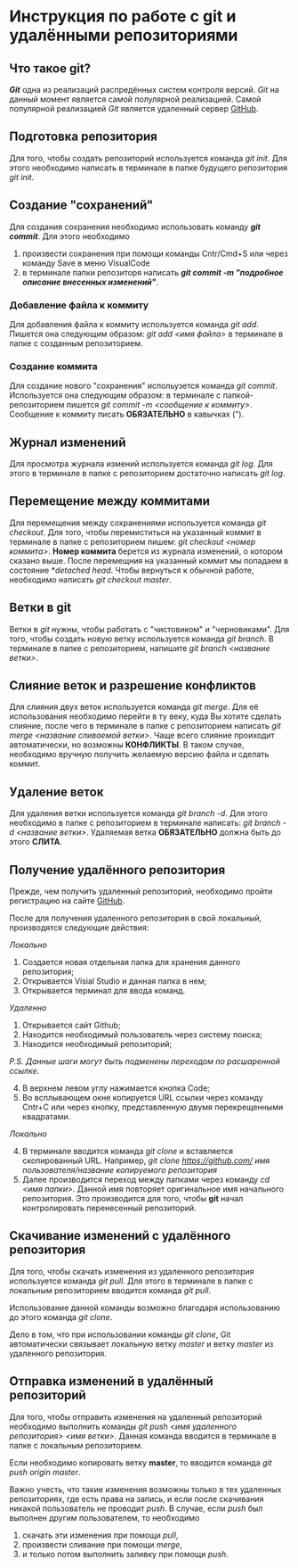 # Инструкция по работе с git и удалёнными репозиториями

## Что такое git?
__*Git*__ одна из реализаций распредённых систем контроля версий. *Git* на данный момент является самой полулярной реализацией. Самой популярной реализацией *Git* является удаленный сервер [GitHub](https://github.com). 

## Подготовка репозитория
Для того, чтобы создать репозиторий используется команда *git init*. Для этого необходимо написать в терминале в папке будущего репозитория *git init*. 

## Создание "сохранений"
Для создания сохранения необходимо использовать команду ***git commit***. Для этого необходимо 
1. произвести сохранения при помощи команды Cntr/Cmd+S или через команду Save в меню VisualCode
2. в терминале папки репозиторя написать _**git commit -m "подробное описание внесенных изменений"**_.

### Добавление файла к коммиту

Для добавления файла к коммиту используется команда *git add*. Пишется она следующим образом: *git add <имя файла>* в терминале в папке с созданным репозиторием.

### Создание коммита

Для создание нового "сохранения" испольузется команда *git commit*. Используется она следующим образом: в терминале с папкой-репозиторием пишется *git commit -m <сообщение к коммиту>*. Сообщение к коммиту писать **ОБЯЗАТЕЛЬНО** в кавычках ("). 

## Журнал изменений
Для просмотра журнала измений используется команда *git log*. Для этого в терминале в папке с репозиторием достаточно написать *git log*.

## Перемещение между коммитами
Для перемещения между сохранениями используется команда *git checkout*. Для того, чтобы перемиститься на указанный коммит в терминале в папке с репозиторием пишем: *git checkout <номер коммита>*. **Номер коммита** берется из журнала изменений, о котором сказано выше. После перемещния на указанный коммит мы попадаем в состояние **detached head*. Чтобы вернуться к обычной работе, необходимо написать *git checkout master*.

## Ветки в git
Ветки в *git* нужны, чтобы работать с "чистовиком" и "черновиками". Для того, чтобы создать новую ветку используется команда *git branch*. В терминале в папке с репозиторием, напишите *git branch <название ветки>*.

## Слияние веток и разрешение конфликтов
Для слияния двух веток используется команда *git merge*. Для её использования необходимо перейти в ту веку, куда Вы хотите сделать слияние, после чего в терминале в папке с репозиторием написать *git merge <название сливаемой ветки>*. Чаще всего слияние проиходит автоматически, но возможны **КОНФЛИКТЫ**. В таком случае, необходимо вручную получить желаемую версию файла и сделать коммит.

## Удаление веток
Для удаления ветки используется команда *git branch -d*. Для этого необходимо в папке с репозиторием в терминале написать: *git branch -d <название ветки>*. Удаляемая ветка **ОБЯЗАТЕЛЬНО** должна быть до этого **СЛИТА**.

## Получение удалённого репозитория

Прежде, чем получить удаленный репозиторий, необходимо пройти регистрацию на сайте [GitHub](https://github.com).

После для получения удаленного репозитория в свой локальный, производятся следующие действия:

*Локально*
1. Создается новая отдельная папка для хранения данного репозитория;
2. Открывается Visial Studio и данная папка в нем;
3. Открывается терминал для ввода команд.

*Удаленно*
1. Открывается сайт Github;
2. Находится необходимый пользователь через систему поиска;
3. Находится необходимый репозиторий;

*P.S. Данные шаги могут быть подменены переходом по расшаренной ссылке.*

4. В верхнем левом углу нажимается кнопка Code;
5. Во всплывающем окне копируется URL ссылки через команду Cntr+C или через кнопку, представленную двумя перекрещенными квадратами.

*Локально*

4. В терминале вводится команда *git clone* и вставляется скопированный URL. Например, _git clone https://github.com/ имя пользователя/название копируемого репозитория_ 
5. Далее производится переход между папками через команду *cd <имя папки>*. Данной имя повторяет оригинальное имя начального репозитория. Это производится для того, чтобы **git** начал контролировать перенесенный репозиторий.

## Скачивание изменений с удалённого репозитория

Для того, чтобы скачать изменения из удаленного репозитория используется команда *git pull*. Для этого в терминале в папке с локальным репозиторием вводится команда *git pull*.

Использование данной команды возможно благодаря использованию до этого команда *git clone*.

Дело в том, что при использовании команды *git clone*, Git автоматически связывает локальную ветку *master* и ветку *master* из удаленного репозитория. 

## Отправка изменений в удалённый репозиторий

Для того, чтобы отправить изменения на удаленный репозиторий необходимо выполнить команды *git push <имя удаленного репозитория> <имя ветки>*. Данная команда вводится в терминале в папке с локальным репозиторием. 

Если необходимо копировать ветку __master__, то вводится команда *git push origin master*.

Важно учесть, что такие изменения возможны только в тех удаленных репозиториях, где есть права на запись, и если после скачивания никакой пользователь не проводит *push*. В случае, если *push* был выполнен другим пользователем, то необходимо 
1. скачать эти изменения при помощи *pull*,
2. произвести сливание при помощи *merge*, 
3. и только потом выполнить заливку при помощи *push*.